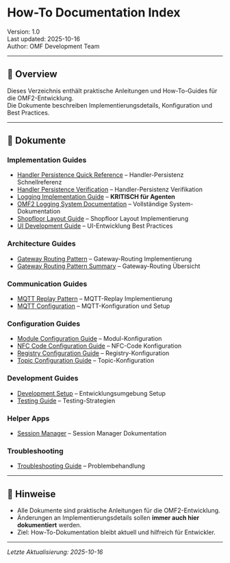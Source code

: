 # How-To Documentation Index

Version: 1.0  
Last updated: 2025-10-16  
Author: OMF Development Team  

---

## 📑 Overview
Dieses Verzeichnis enthält praktische Anleitungen und How-To-Guides für die OMF2-Entwicklung.  
Die Dokumente beschreiben Implementierungsdetails, Konfiguration und Best Practices.  

---

## 🔗 Dokumente

### Implementation Guides
- [Handler Persistence Quick Reference](handler-persistence-quick-reference.md) – Handler-Persistenz Schnellreferenz
- [Handler Persistence Verification](handler-persistence-verification.md) – Handler-Persistenz Verifikation
- [Logging Implementation Guide](logging-implementation-guide.md) – **KRITISCH für Agenten**
- [OMF2 Logging System Documentation](omf2-logging-system-documentation.md) – Vollständige System-Dokumentation
- [Shopfloor Layout Guide](SHOPFLOOR_LAYOUT_GUIDE.md) – Shopfloor Layout Implementierung
- [UI Development Guide](UI_DEVELOPMENT_GUIDE.md) – UI-Entwicklung Best Practices

### Architecture Guides
- [Gateway Routing Pattern](architecture/gateway-routing-pattern.md) – Gateway-Routing Implementierung
- [Gateway Routing Pattern Summary](architecture/gateway-routing-pattern-SUMMARY.md) – Gateway-Routing Übersicht

### Communication Guides
- [MQTT Replay Pattern](communication/mqtt-replay-pattern.md) – MQTT-Replay Implementierung
- [MQTT Configuration](communication/mqtt/) – MQTT-Konfiguration und Setup

### Configuration Guides
- [Module Configuration Guide](configuration/module-configuration-guide.md) – Modul-Konfiguration
- [NFC Code Configuration Guide](configuration/nfc-code-configuration-guide.md) – NFC-Code Konfiguration
- [Registry Configuration Guide](configuration/registry-configuration-guide.md) – Registry-Konfiguration
- [Topic Configuration Guide](configuration/topic-configuration-guide.md) – Topic-Konfiguration

### Development Guides
- [Development Setup](development/) – Entwicklungsumgebung Setup
- [Testing Guide](testing/) – Testing-Strategien

### Helper Apps
- [Session Manager](helper_apps/session-manager/) – Session Manager Dokumentation

### Troubleshooting
- [Troubleshooting Guide](troubleshooting/) – Problembehandlung

---

## 📌 Hinweise
- Alle Dokumente sind praktische Anleitungen für die OMF2-Entwicklung.  
- Änderungen an Implementierungsdetails sollen **immer auch hier dokumentiert** werden.  
- Ziel: How-To-Dokumentation bleibt aktuell und hilfreich für Entwickler.

---

*Letzte Aktualisierung: 2025-10-16*
